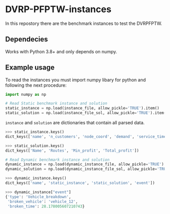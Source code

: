 # DVRP-PFPTW-instances
In this repostory there are the benchmark instances to test the DVRPFPTW.

## Dependecies
Works with Python 3.8+ and only depends on numpy.

## Example usage

To read the instances you must import numpy libary for python and following the next procedure:
```python
import numpy as np

# Read Static benchmark instance and solution
static_instance = np.load(instance_file, allow_pickle='TRUE').item()
static_solution = np.load(instance_file_sol, allow_pickle='TRUE').item()
```

`instance` and `solution` are dictionaries that contain all parsed data. 
``` python
>>> static_instance.keys()
dict_keys(['name', 'n_customers', 'node_coord', 'demand', 'service_time', 'edge_weight', 'revenue', 'vehicles', 'capacity', 'autonomy', 'time_window'])

>>> static_solution.keys()
dict_keys(['Name', 'Routes', 'Min_profit', 'Total_profit'])
```
``` python
# Read Dynamic benchmark instance and solution 
dynamic_instance = np.load(dynamic_instance_file, allow_pickle='TRUE').item()
dynamic_solution = np.load(dynamic_instance_file_sol, allow_pickle='TRUE').item()

>>> dynamic_instance.keys()
dict_keys(['name', 'static_instance', 'static_solution', 'event'])

>>> dynamic_instance["event"] 
{'type': 'Vehicle_breakdown',
 'broken_vehicle': 'vehicle_12',
 'broken_time': 28.178005607210743}
```

